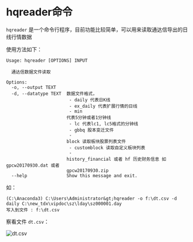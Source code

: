 
# hqreader命令

`hqreader` 是一个命令行程序，目前功能比较简单，可以用来读取通达信导出的日线行情数据

使用方法如下：

```
Usage: hqreader [OPTIONS] INPUT

  通达信数据文件读取

Options:
  -o, --output TEXT
  -d, --datatype TEXT  数据文件格式，
                        - daily 代表日K线
                        - ex_daily 代表扩展行情的日线
                        - min
                       代表5分钟或者1分钟线
                        - lc 代表lc1, lc5格式的分钟线
                        - gbbq 股本变迁文件
                        -
                       block 读取板块股票列表文件
                        - customblock 读取自定义板块列表
                        -
                       history_financial 或者 hf 历史财务信息 如 gpcw20170930.dat 或者
                       gpcw20170930.zip
  --help               Show this message and exit.

```

如：

```
(C:\Anaconda3) C:\Users\Administrator&gt;hqreader -o f:\dt.csv -d daily C:\new_tdx\vipdoc\sz\lday\sz000001.day
写入到文件 : f:\dt.csv

```

察看文件 `dt.csv`：

<img alt="dt.csv" src="assets/hqreader-91396.png"/>
